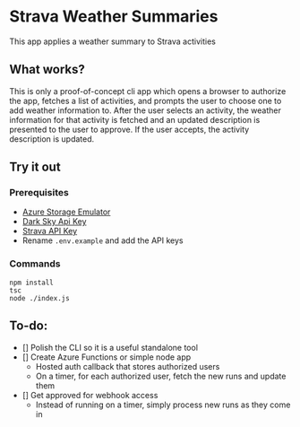 # Strava Weather Summaries

This app applies a weather summary to Strava activities

## What works?

This is only a proof-of-concept cli app which opens a browser to authorize the app, fetches a list of activities, and prompts the user to choose one to add weather information to. After the user selects an activity, the weather information for that activity is fetched and an updated description is presented to the user to approve. If the user accepts, the activity description is updated.

## Try it out

### Prerequisites
* [Azure Storage Emulator](https://docs.microsoft.com/en-us/azure/storage/common/storage-use-emulator)
* [Dark Sky Api Key](https://darksky.net/dev)
* [Strava API Key](https://developers.strava.com)
* Rename `.env.example` and add the API keys

### Commands
```
npm install
tsc
node ./index.js
```

## To-do:

* [] Polish the CLI so it is a useful standalone tool
* [] Create Azure Functions or simple node app
    - Hosted auth callback that stores authorized users
    - On a timer, for each authorized user, fetch the new runs and update them
* [] Get approved for webhook access
    - Instead of running on a timer, simply process new runs as they come in

